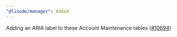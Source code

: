 ```yaml
---
"@linode/manager": Added
---
```


Adding an ARIA label to these Account Maintenance tables ([#10694](https://github.com/linode/manager/pull/10694))
